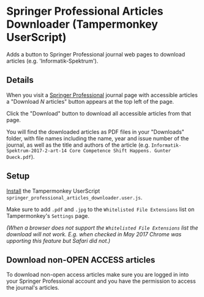 # Springer Professional Articles Downloader (Tampermonkey UserScript)


Adds a button to Springer Professional journal web pages to download articles (e.g. 'Informatik-Spektrum').

## Details

When you visit a [Springer Professional](https://www.springerprofessional.de/library/journals) journal page with accessible articles a "Download _N_ articles" button appears at the top left of the page. 

Click the "Download" button to download all accessible articles from that page. 

You will find the downloaded articles as PDF files in your "Downloads" folder, with file names including the name, year and issue number of the journal, as well as the title and authors of the article (e.g. `Informatik-Spektrum-2017-2-art-14 Core Competence Shift Happens. Gunter Dueck.pdf`).

## Setup

[Install](https://tampermonkey.net/faq.php?ext=dhdg#Q102) the Tampermonkey UserScript `springer_professional_articles_downloader.user.js`.

Make sure to add `.pdf` and `.jpg` to the `Whitelisted File Extensions` list on Tampermonkey's `Settings` page. 

_(When a browser does not support the `Whitelisted File Extensions` list the download will not work. E.g. when checked in May 2017 Chrome was upporting this feature but Safari did not.)_

## Download non-OPEN ACCESS articles

To download non-open access articles make sure you are logged in into your Springer Professional account and you have the permission to access the journal's articles. 



